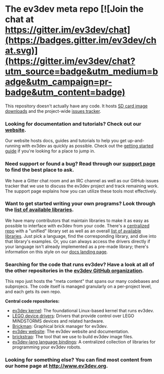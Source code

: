The ev3dev meta repo [![Join the chat at https://gitter.im/ev3dev/chat](https://badges.gitter.im/ev3dev/chat.svg)](https://gitter.im/ev3dev/chat?utm_source=badge&utm_medium=badge&utm_campaign=pr-badge&utm_content=badge)
====================

This repository doesn't actually have any code. It hosts [SD card image downloads](https://github.com/ev3dev/ev3dev/releases) and the project-wide  [issues tracker](https://github.com/ev3dev/ev3dev/issues).

### Looking for documentation and tutorials? Check out our [website](http://www.ev3dev.org).

Our website hosts docs, guides and tutorials to help you get up-and-running with ev3dev as quickly as possible. Check out the [getting started guide](http://www.ev3dev.org/docs/getting-started/) if you're looking for a place to jump in.

### Need support or found a bug? Read through our [support page](http://www.ev3dev.org/support/) to find the best place to ask.

We have a Gitter chat room and an IRC channel as well as our GitHub issues tracker that we use to discuss the ev3dev project and track remaining work. The support page explains how you can utilize these tools most effectively.

### Want to get started writing your own programs? Look through the [list of available libraries](http://www.ev3dev.org/docs/libraries/).

We have many contributors that maintain libraries to make it as easy as possible to interface with ev3dev from your code. There's a [centralized repo](https://github.com/ev3dev/ev3dev-lang) with a "unified" library set as well as an overall [list of available libraries](http://www.ev3dev.org/docs/libraries/). Just pick a language, find the corresponding library, and dive into that library's examples. Or, you can always access the drivers directly if your language isn't already implemented as a pre-made library; there's  information on this style on our [docs landing page](http://www.ev3dev.org/docs/).

### Searching for the code that runs ev3dev? Have a look at all of the other repositories in the [ev3dev GitHub organization](https://github.com/ev3dev).

This repo just hosts the "meta content" that spans our many codebases and subprojecs. The code itself is managed granularly on a per-project level, and each gets its own repo.

**Central code repositories:**
- [ev3dev kernel](https://github.com/ev3dev/ev3-kernel): The foundational Linux-based kernel that runs ev3dev.
- [LEGO device drivers](https://github.com/ev3dev/lego-linux-drivers): Drivers that provide control over LEGO MINDSTORMS devices and related hardware.
- [Brickman](https://github.com/ev3dev/brickman): Graphical brick manager for ev3dev.
- [ev3dev website](https://github.com/ev3dev/ev3dev.github.io): The ev3dev website and documentation.
- [brickstrap](https://github.com/ev3dev/brickstrap): The tool that we use to build ev3dev image files.
- [ev3dev-lang language bindings](https://github.com/ev3dev/ev3dev-lang): A centralized collection of libraries for programming your ev3dev robots.

### Looking for something else? You can find most content from our home page at <http://www.ev3dev.org>.
